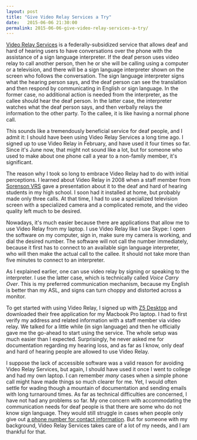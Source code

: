 ```yaml
---
layout: post
title: "Give Video Relay Services a Try"
date:   2015-06-06 21:30:00
permalink: 2015-06-06-give-video-relay-services-a-try/
---
```


[Video Relay Services](https://www.fcc.gov/guides/video-relay-services) is a federally-subsidized
service that allows deaf and hard of hearing users to have conversations over the phone with the
assistance of a sign language interpreter. If the deaf person uses video relay to call another
person, then he or she will be calling using a computer or a television, and there will be a sign
language interpreter shown on the screen who follows the conversation. The sign language interpreter
signs what the hearing person says, and the deaf person can see the translation and then respond by
communicating in English or sign language. In the former case, no additional action is needed from
the interpreter, as the callee should hear the deaf person. In the latter case, the interpreter
watches what the deaf person says, and then verbally relays the information to the other party. To
the callee, it is like having a normal phone call.

This sounds like a tremendously beneficial service for deaf people, and I admit it: I should have
been using Video Relay Services a long time ago. I signed up to use Video Relay in February, and
have used it four times so far. Since it's June now, that might not sound like a lot, but for
someone who used to make about one phone call a year to a non-family member, it's significant.

The reason why I took so long to embrace Video Relay had to do with initial perceptions.  I learned
about Video Relay in 2008 when a staff member from [Sorenson VRS](http://www.sorensonvrs.com/) gave
a presentation about it to the deaf and hard of hearing students in my high school. I soon had it
installed at home, but probably made only three calls. At that time, I had to use a specialized
television screen with a specialized camera and a complicated remote, and the video quality left
much to be desired.

Nowadays, it's much easier because there are applications that allow me to use Video Relay from my
laptop. I use Video Relay like I use Skype: I open the software on my computer, sign in, make sure
my camera is working, and dial the desired number. The software will not call the number
immediately, because it first has to connect to an available sign language interpreter, who will
then make the actual call to the callee.  It should not take more than five minutes to connect to an
interpreter.

As I explained earlier, one can use video relay by signing or speaking to the interpreter. I use the
latter case, which is technically called *Voice Carry Over*. This is my preferred communication
mechanism, because my English is better than my ASL, and signs can turn choppy and distorted across
a monitor.

To get started with using Video Relay, I signed up with [Z5
Desktop](http://www.zvrs.com/products/softwareapps/z5-desktop---new) and downloaded their free
application for my Macbook Pro laptop. I had to first verify my address and related information with
a staff member via video relay. We talked for a little while (in sign language) and then he
officially gave me the go-ahead to start using the service. The whole setup was much easier than I
expected. Surprisingly, he never asked me for documentation regarding my hearing loss, and as far as
I know, only deaf and hard of hearing people are allowed to use Video Relay.

I suppose the lack of accessible software was a valid reason for avoiding Video Relay Services, but
again, I should have used it once I went to college and had my own laptop. I can remember *many*
cases when a simple phone call might have made things so much clearer for me. Yet, I would often
settle for wading though a mountain of documentation and sending emails with long turnaround times.
As far as technical difficulties are concerned, I have not had any problems so far. My one concern
with accommodating the communication needs for deaf people is that there are some who do not know
sign language. They would still struggle in cases when people only give out [a phone number for
contact
information](http://danieltakeshi.github.io/2015/01/31/deaf-friendly-tactic-provide-an-email-address/).
But for someone with my background, Video Relay Services takes care of a lot of my needs, and I am
thankful for that.
